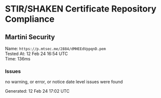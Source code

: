 # STIR/SHAKEN Certificate Repository Compliance

## Martini Security

Name: `https://p.mtsec.me/2884/dMHEEdVppqnD.pem`\
Tested At: 12 Feb 24 16:54 UTC\
Time: 136ms

### Issues

no warning, or error, or notice date level issues were found

Generated: 12 Feb 24 17:02 UTC